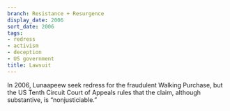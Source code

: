 ```yaml
---
branch: Resistance + Resurgence
display_date: 2006
sort_date: 2006
tags:
- redress
- activism
- deception
- US government
title: Lawsuit
---
```


In 2006, Lunaapeew seek redress for the fraudulent Walking Purchase, but the US Tenth Circuit Court of Appeals rules that the claim, although substantive, is “nonjusticiable.”